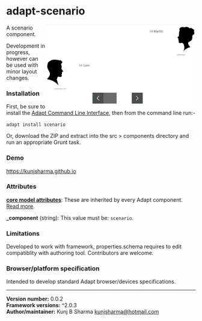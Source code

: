 # adapt-scenario  

<img src="assets/adapt-scenario.png" alt="scenario" align="right" width="400px">

A scenario component.

Development in progress, however can be used with minor layout changes.

### Installation
First, be sure to install the [Adapt Command Line Interface](https://github.com/cajones/adapt-cli), then from the command line run:-

    adapt install scenario

Or, download the ZIP and extract into the src > components directory and run an appropriate Grunt task.

### Demo

https://kunjsharma.github.io

### Attributes

[**core model attributes**](https://github.com/adaptlearning/adapt_framework/wiki/Core-model-attributes): These are inherited by every Adapt component. [Read more](https://github.com/adaptlearning/adapt_framework/wiki/Core-model-attributes).

**_component** (string): This value must be: `scenario`.

### Limitations

Developed to work with framework, properties.schema requires to edit compatiblity with authoring tool. Contributors are welcome.

### Browser/platform specification

Intended to develop standard Adapt browser/devices specifications.

----------------------------
**Version number:**  0.0.2  
**Framework versions:** ^2.0.3  
**Author/maintainer:** Kunj B Sharma <kunjsharma@hotmail.com>  
